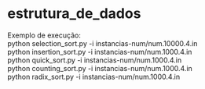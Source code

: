 # estrutura_de_dados

Exemplo de execução:<br>
python selection_sort.py -i instancias-num/num.10000.4.in <br>
python insertion_sort.py -i instancias-num/num.1000.4.in <br>
python quick_sort.py -i instancias-num/num.1000.4.in <br>
python counting_sort.py -i instancias-num/num.1000.4.in <br>
python radix_sort.py -i instancias-num/num.1000.4.in <br>
